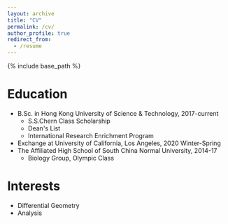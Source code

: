 ```yaml
---
layout: archive
title: "CV"
permalink: /cv/
author_profile: true
redirect_from:
  - /resume
---
```


{% include base_path %}

Education
======
* B.Sc. in Hong Kong University of Science & Technology, 2017-current
  * S.S.Chern Class Scholarship
  * Dean's List
  * International Research Enrichment Program
* Exchange at University of California, Los Angeles, 2020 Winter-Spring
* The Affiliated High School of South China Normal University, 2014-17
  * Biology Group, Olympic Class

Interests
======
* Differential Geometry
* Analysis
  

